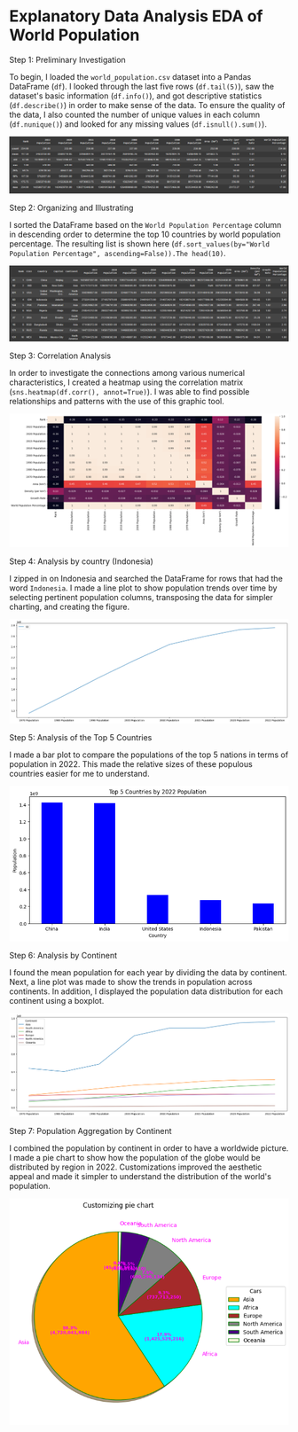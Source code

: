 # Explanatory Data Analysis EDA of World Population


Step 1: Preliminary Investigation

To begin, I loaded the `world_population.csv` dataset into a Pandas DataFrame (`df`). I looked through the last five rows (`df.tail(5)`), saw the dataset's basic information (`df.info()`), and got descriptive statistics (`df.describe()`) in order to make sense of the data. To ensure the quality of the data, I also counted the number of unique values in each column (`df.nunique()`) and looked for any missing values (`df.isnull().sum()`).

![alt text](https://github.com/robbytbg/Explanatory-Data-Analysis-EDA-of-World-Population/blob/main/Related%20Images/EDA!.PNG)

Step 2: Organizing and Illustrating

I sorted the DataFrame based on the `World Population Percentage` column in descending order to determine the top 10 countries by world population percentage. The resulting list is shown here (`df.sort_values(by="World Population Percentage", ascending=False)).The head(10)`.

![alt text](https://github.com/robbytbg/Explanatory-Data-Analysis-EDA-of-World-Population/blob/main/Related%20Images/EDA2.PNG)

Step 3: Correlation Analysis

In order to investigate the connections among various numerical characteristics, I created a heatmap using the correlation matrix (`sns.heatmap(df.corr(), annot=True)`). I was able to find possible relationships and patterns with the use of this graphic tool.

![alt text](https://github.com/robbytbg/Explanatory-Data-Analysis-EDA-of-World-Population/blob/main/Related%20Images/eda3.png)

Step 4: Analysis by country (Indonesia)

I zipped in on Indonesia and searched the DataFrame for rows that had the word `Indonesia`. I made a line plot to show population trends over time by selecting pertinent population columns, transposing the data for simpler charting, and creating the figure.

![alt text](https://github.com/robbytbg/Explanatory-Data-Analysis-EDA-of-World-Population/blob/main/Related%20Images/EDA4.png)

Step 5: Analysis of the Top 5 Countries

I made a bar plot to compare the populations of the top 5 nations in terms of population in 2022. This made the relative sizes of these populous countries easier for me to understand.

![alt text](https://github.com/robbytbg/Explanatory-Data-Analysis-EDA-of-World-Population/blob/main/Related%20Images/EDA5.png)

Step 6: Analysis by Continent

I found the mean population for each year by dividing the data by continent. Next, a line plot was made to show the trends in population across continents. In addition, I displayed the population data distribution for each continent using a boxplot.

![alt text](https://github.com/robbytbg/Explanatory-Data-Analysis-EDA-of-World-Population/blob/main/Related%20Images/EDA6.png)

Step 7: Population Aggregation by Continent

I combined the population by continent in order to have a worldwide picture. I made a pie chart to show how the population of the globe would be distributed by region in 2022. Customizations improved the aesthetic appeal and made it simpler to understand the distribution of the world's population.

![alt text](https://github.com/robbytbg/Explanatory-Data-Analysis-EDA-of-World-Population/blob/main/Related%20Images/EDA7.png)
